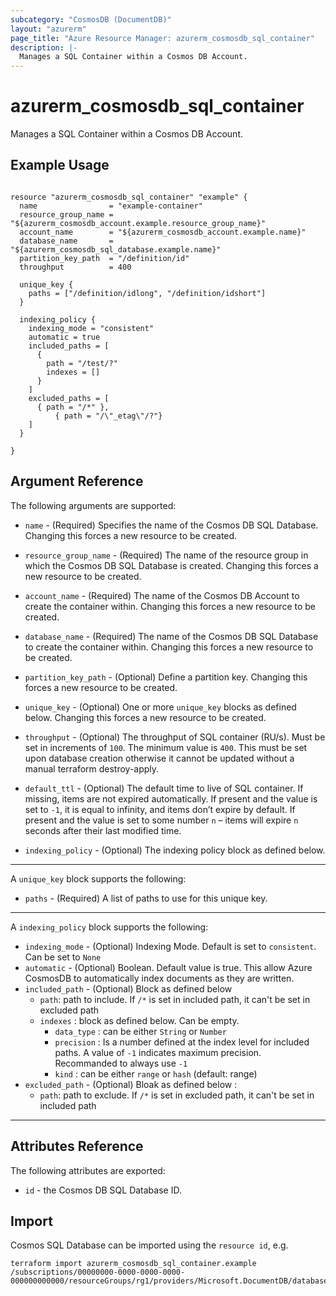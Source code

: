 ```yaml
---
subcategory: "CosmosDB (DocumentDB)"
layout: "azurerm"
page_title: "Azure Resource Manager: azurerm_cosmosdb_sql_container"
description: |-
  Manages a SQL Container within a Cosmos DB Account.
---
```


# azurerm_cosmosdb_sql_container

Manages a SQL Container within a Cosmos DB Account.

## Example Usage

```hcl

resource "azurerm_cosmosdb_sql_container" "example" {
  name                = "example-container"
  resource_group_name = "${azurerm_cosmosdb_account.example.resource_group_name}"
  account_name        = "${azurerm_cosmosdb_account.example.name}"
  database_name       = "${azurerm_cosmosdb_sql_database.example.name}"
  partition_key_path  = "/definition/id"
  throughput          = 400

  unique_key {
    paths = ["/definition/idlong", "/definition/idshort"]
  }

  indexing_policy {
    indexing_mode = "consistent"
    automatic = true
    included_paths = [
      {
        path = "/test/?"
        indexes = []
      }
    ]
    excluded_paths = [
      { path = "/*" },
		  { path = "/\"_etag\"/?"}
    ]
  }

}

```

## Argument Reference

The following arguments are supported:

* `name` - (Required) Specifies the name of the Cosmos DB SQL Database. Changing this forces a new resource to be created.

* `resource_group_name` - (Required) The name of the resource group in which the Cosmos DB SQL Database is created. Changing this forces a new resource to be created.

* `account_name` - (Required) The name of the Cosmos DB Account to create the container within. Changing this forces a new resource to be created.

* `database_name` - (Required) The name of the Cosmos DB SQL Database to create the container within. Changing this forces a new resource to be created.

* `partition_key_path` - (Optional) Define a partition key. Changing this forces a new resource to be created.

* `unique_key` - (Optional) One or more `unique_key` blocks as defined below. Changing this forces a new resource to be created.

* `throughput` - (Optional) The throughput of SQL container (RU/s). Must be set in increments of `100`. The minimum value is `400`. This must be set upon database creation otherwise it cannot be updated without a manual terraform destroy-apply.

* `default_ttl` - (Optional) The default time to live of SQL container. If missing, items are not expired automatically. If present and the value is set to `-1`, it is equal to infinity, and items don’t expire by default. If present and the value is set to some number `n` – items will expire `n` seconds after their last modified time.

* `indexing_policy` - (Optional) The indexing policy block as defined below.

---
A `unique_key` block supports the following:

* `paths` - (Required) A list of paths to use for this unique key.

---
A `indexing_policy` block supports the following: 

* `indexing_mode` - (Optional) Indexing Mode. Default is set to `consistent`. Can be set to `None`
* `automatic` - (Optional) Boolean. Default value is true. This allow Azure CosmosDB to automatically index documents as they are written.
* `included_path` - (Optional) Block as defined below
  * `path`: path to include. If `/*` is set in included path, it can't be set in excluded path
  * `indexes` : block as defined below. Can be empty. 
    * `data_type` : can be either `String` or `Number`
    * `precision` : Is a number defined at the index level for included paths. A value of `-1` indicates maximum precision. Recommanded to always use `-1`
    * `kind` : can be either `range` or `hash` (default: range)
* `excluded_path` - (Optional) Bloak as defined below :
  * `path`: path to exclude. If `/*` is set in excluded path, it can't be set in included path
---


## Attributes Reference

The following attributes are exported:

* `id` - the Cosmos DB SQL Database ID.

## Import

Cosmos SQL Database can be imported using the `resource id`, e.g.

```shell
terraform import azurerm_cosmosdb_sql_container.example /subscriptions/00000000-0000-0000-0000-000000000000/resourceGroups/rg1/providers/Microsoft.DocumentDB/databaseAccounts/account1/apis/sql/databases/database1/containers/example
```

